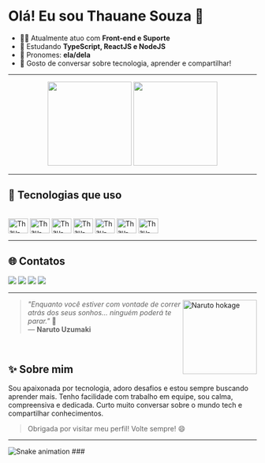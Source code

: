 # Olá! Eu sou Thauane Souza 👋

- 👩‍💻 Atualmente atuo com **Front-end e Suporte**
- 🎯 Estudando **TypeScript, ReactJS e NodeJS**
- 🌈 Pronomes: **ela/dela**
- 💬 Gosto de conversar sobre tecnologia, aprender e compartilhar!

---

<div align="center">
  <img height="170em" src="https://github-readme-stats.vercel.app/api?username=ImportFreya&show_icons=true&include_all_commits=true&count_private=true&bg_color=45,8e2de2,4a00e0&title_color=fff&icon_color=fff&border_color=000&text_color=fff"/>
  <img height="170em" src="https://github-readme-stats.vercel.app/api/top-langs/?username=ImportFreya&layout=compact&bg_color=45,8e2de2,4a00e0&title_color=fff&text_color=fff&icon_color=fff&border_color=000"/>
</div>

---

## 🚀 Tecnologias que uso

<div style="display: inline_block"><br>
  <img align="center" alt="Thau-Js" height="30" width="40" src="https://cdn.jsdelivr.net/gh/devicons/devicon/icons/javascript/javascript-plain.svg">
  <img align="center" alt="Thau-Ts" height="30" width="40" src="https://cdn.jsdelivr.net/gh/devicons/devicon/icons/typescript/typescript-plain.svg">
  <img align="center" alt="Thau-React" height="30" width="40" src="https://cdn.jsdelivr.net/gh/devicons/devicon/icons/react/react-original.svg">
  <img align="center" alt="Thau-Next" height="30" width="40" src="https://cdn.jsdelivr.net/gh/devicons/devicon/icons/nextjs/nextjs-original-wordmark.svg" />
  <img align="center" alt="Thau-HTML" height="30" width="40" src="https://cdn.jsdelivr.net/gh/devicons/devicon/icons/html5/html5-original.svg">
  <img align="center" alt="Thau-CSS" height="30" width="40" src="https://cdn.jsdelivr.net/gh/devicons/devicon/icons/css3/css3-original.svg">
  <img align="center" alt="Thau-Python" height="30" width="40" src="https://cdn.jsdelivr.net/gh/devicons/devicon/icons/python/python-original.svg">
</div>

---

## 🌐 Contatos

<div>
  <a href="https://www.instagram.com/thau.souz/" target="_blank"><img src="https://img.shields.io/badge/-Instagram-%23E4405F?style=for-the-badge&logo=instagram&logoColor=white"></a>
  <a href="https://discord.gg/Z55b9r73gE" target="_blank"><img src="https://img.shields.io/badge/Discord-7289DA?style=for-the-badge&logo=discord&logoColor=white"></a> 
  <a href="mailto:thauane-souza1@live.com"><img src="https://img.shields.io/badge/-Gmail-%23333?style=for-the-badge&logo=gmail&logoColor=white"></a>
  <a href="https://www.linkedin.com/in/thauane-souza-13a40422b/" target="_blank"><img src="https://img.shields.io/badge/-LinkedIn-%230077B5?style=for-the-badge&logo=linkedin&logoColor=white"></a> 
</div>

---

<img align="right" src="https://media0.giphy.com/media/v1.Y2lkPTc5MGI3NjExdm5ldGlrdDR2dDlyaTI3eHpueGNsbTl5cTRoazJ2N2p2MTJ6ZHQ2ZCZlcD12MV9pbnRlcm5hbF9naWZfYnlfaWQmY3Q9Zw/AsuCf15CIj0Va/giphy.gif" width="150" alt="Naruto hokage" />

> _"Enquanto você estiver com vontade de correr atrás dos seus sonhos... ninguém poderá te parar."_ 🧡  
> — **Naruto Uzumaki**
<br>

## ✨ Sobre mim

Sou apaixonada por tecnologia, adoro desafios e estou sempre buscando aprender mais. Tenho facilidade com trabalho em equipe, sou calma, compreensiva e dedicada. Curto muito conversar sobre o mundo tech e compartilhar conhecimentos.

> Obrigada por visitar meu perfil! Volte sempre! 😄

---

<img src="https://raw.githubusercontent.com/ImportFreya/ImportFreya/output/snake.svg" alt="Snake animation" />
###
